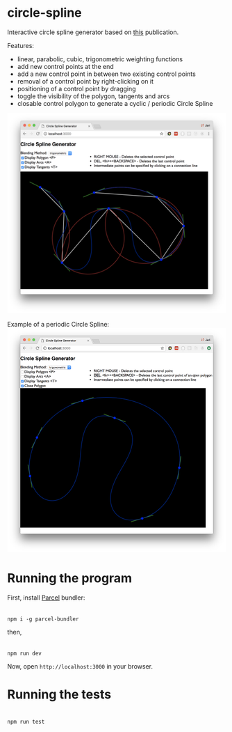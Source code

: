 # circle-spline
Interactive circle spline generator based on [this][cspline] publication.

Features:
- linear, parabolic, cubic, trigonometric weighting functions
- add new control points at the end
- add a new control point in between two existing control points
- removal of a control point by right-clicking on it
- positioning of a control point by dragging
- toggle the visibility of the polygon, tangents and arcs
- closable control polygon to generate a cyclic / periodic Circle Spline

<img src="screenshots/circle-spline-001.png" alt="Circle Spline Generator">

Example of a periodic Circle Spline:
<img src="screenshots/circle-spline-002.png" alt="Circle Spline Generator">

# Running the program
First, install [Parcel][parcel-bundler] bundler:

<code>
npm i -g parcel-bundler
</code>

then,

<code>
npm run dev
</code>

Now, open <code>http://localhost:3000</code> in your browser.

# Running the tests

<code>
npm run test
</code>

[cspline]: http://citeseerx.ist.psu.edu/viewdoc/download?doi=10.1.1.87.3282&rep=rep1&type=pdf
[parcel-bundler]: https://parceljs.org/
[mocha-babel-es6]: http://jamesknelson.com/testing-in-es6-with-mocha-and-babel-6/
